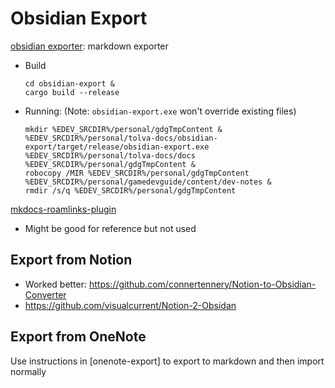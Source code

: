 # Obsidian Export

[obsidian exporter](https://github.com/ikrima/obsidian-export): markdown exporter
- Build
  ```batch
  cd obsidian-export &
  cargo build --release
  ```
- Running: (Note: `obsidian-export.exe` won't override existing files)
  ```batch
  mkdir %EDEV_SRCDIR%/personal/gdgTmpContent &
  %EDEV_SRCDIR%/personal/tolva-docs/obsidian-export/target/release/obsidian-export.exe %EDEV_SRCDIR%/personal/tolva-docs/docs %EDEV_SRCDIR%/personal/gdgTmpContent &
  robocopy /MIR %EDEV_SRCDIR%/personal/gdgTmpContent %EDEV_SRCDIR%/personal/gamedevguide/content/dev-notes &
  rmdir /s/q %EDEV_SRCDIR%/personal/gdgTmpContent
  ```

[mkdocs-roamlinks-plugin](https://github.com/Jackiexiao/mkdocs-roamlinks-plugin)
- Might be good for reference but not used

## Export from Notion

- Worked better: https://github.com/connertennery/Notion-to-Obsidian-Converter
- https://github.com/visualcurrent/Notion-2-Obsidan

## Export from OneNote

Use instructions in [onenote-export] to export to markdown and then import normally
